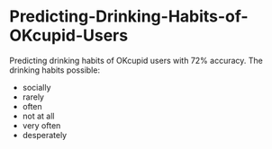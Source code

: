 # Predicting-Drinking-Habits-of-OKcupid-Users
Predicting drinking habits of OKcupid users with 72% accuracy. The drinking habits possible:
* socially
* rarely
* often
* not at all
* very often
* desperately
